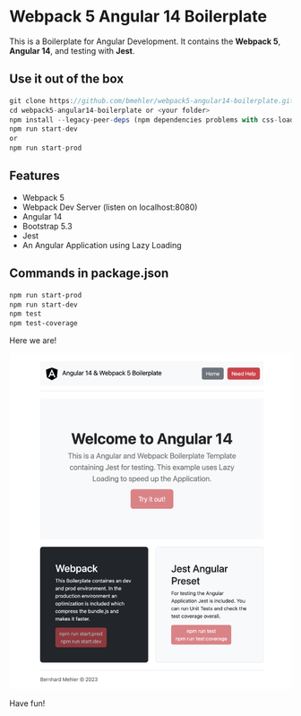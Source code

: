 # Webpack 5 Angular 14 Boilerplate
This is a Boilerplate for Angular Development. It contains the <strong>Webpack 5</strong>, <strong>Angular 14</strong>, and testing with <strong>Jest</strong>.

## Use it out of the box
```js
git clone https://github.com/bmehler/webpack5-angular14-boilerplate.git <your_folder>
cd webpack5-angular14-boilerplate or <your folder>
npm install --legacy-peer-deps (npm dependencies problems with css-loader and css-to-string-loader)
npm run start-dev
or
npm run start-prod
```

## Features
- Webpack 5
- Webpack Dev Server (listen on localhost:8080)
- Angular 14
- Bootstrap 5.3
- Jest
- An Angular Application using Lazy Loading

## Commands in package.json
```bash
npm run start-prod
npm run start-dev
npm test
npm test-coverage
```
Here we are!

![Angular App](screenshot.png)

Have fun!